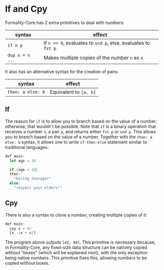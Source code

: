 # If and Cpy

Formality-Core has 2 extra primitives to deal with numbers:

syntax | effect
--- | ---
`if n p` | If `n == 0`, evaluates to `snd p`, else, evaluates to `fst p`
`dup x = n ...` | Makes multiple copies of the number `n` as `x`

It also has an alternative syntax for the creation of pairs:

syntax | effect
--- | ---
`then: a else: b` | Equivalent to `[a, b]`

## If

The reason for `if` is to allow you to branch based on the value of a number, otherwise, that wouldn't be possible. Note that `if` is a binary operation that receives a number `n`, a pair `p`, and returns either `fst p` or `snd p`.  This allows you to branch based on the value of a number. Together with the `then: a else: b` syntax, it allows one to write `if-then-else` statement similar to traditional languages:

```javascript
def main:
  let age = 30

  if |age < 18|
  then:
    "boring teenager"
  else:
    "respect your elders!"
```

## Cpy

There is also a syntax to clone a number, creating multiple copies of it:

```javascript
def main:
  cpy x = 42
  [x, |x + x|]
```

The program above outputs `[42, 84]`. This primitive is necessary because, in Formality-Core, any fixed-size data structure can be natively copied without "boxes" (which will be explained next), with the only exception being native numbers. This primitive fixes this, allowing numbers to be copied without boxes.

